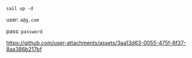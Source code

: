 `sail up -d`

user: `a@g.com`

pass: `password`


https://github.com/user-attachments/assets/3aa13d63-0055-475f-8f37-8aa386b217bf
